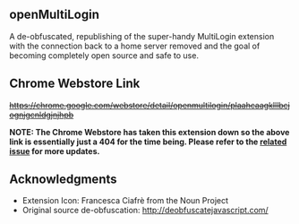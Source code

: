 openMultiLogin
---

A de-obfuscated, republishing of the super-handy MultiLogin extension with the connection back to a home server removed and the goal of becoming completely open source and safe to use.

Chrome Webstore Link
---
~~https://chrome.google.com/webstore/detail/openmultilogin/plaahcaagklllbcjognjgcnldgjnjhpb~~

**NOTE: The Chrome Webstore has taken this extension down so the above link is essentially just a 404 for the time being. Please refer to the [related issue](https://github.com/Swingline0/openMultiLogin/issues/18) for more updates.**

Acknowledgments
----

- Extension Icon: Francesca Ciafrè from the Noun Project
- Original source de-obfuscation: http://deobfuscatejavascript.com/
